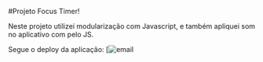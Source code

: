 #Projeto Focus Timer!

Neste projeto utilizei modularização com Javascript, e também apliquei som no aplicativo com pelo JS.

Segue o deploy da aplicação: [![email](https://focus-timer-2-0-xi-orpin.vercel.app/)
